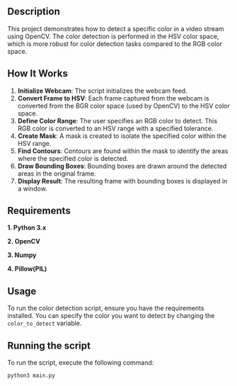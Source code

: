 ## Description
This project demonstrates how to detect a specific color in a video stream using OpenCV. The color detection is performed in the HSV color space, which is more robust for color detection tasks compared to the RGB color space.

## How It Works
1. **Initialize Webcam**: The script initializes the webcam feed.
2. **Convert Frame to HSV**: Each frame captured from the webcam is converted from the BGR color space (used by OpenCV) to the HSV color space.
3. **Define Color Range**: The user specifies an RGB color to detect. This RGB color is converted to an HSV range with a specified tolerance.
4. **Create Mask**: A mask is created to isolate the specified color within the HSV range.
5. **Find Contours**: Contours are found within the mask to identify the areas where the specified color is detected.
6. **Draw Bounding Boxes**: Bounding boxes are drawn around the detected areas in the original frame.
7. **Display Result**: The resulting frame with bounding boxes is displayed in a window.

## Requirements
**1. Python 3.x** 

**2. OpenCV**

**3. Numpy**

**4. Pillow(PIL)**

## Usage
To run the color detection script, ensure you have the requirements installed. You can specify the color you want to detect by changing the `color_to_detect` variable.

## Running the script

To run the script, execute the following command:
```bash
python3 main.py
```


